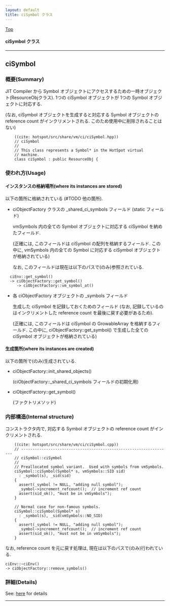 ```yaml
---
layout: default
title: ciSymbol クラス 
---
```

[Top](../index.html)

#### ciSymbol クラス 



---
## <a name="noDOdzzvcN" id="noDOdzzvcN">ciSymbol</a>

### 概要(Summary)
JIT Compiler から Symbol オブジェクトにアクセスするための一時オブジェクト(ResourceObjクラス).
1つの ciSymbol オブジェクトが 1つの Symbol オブジェクトに対応する.

(なお, ciSymbol オブジェクトを生成すると対応する Symbol オブジェクトの reference count がインクリメントされる.
 このため使用中に削除されることはない)


```
    ((cite: hotspot/src/share/vm/ci/ciSymbol.hpp))
    // ciSymbol
    //
    // This class represents a Symbol* in the HotSpot virtual
    // machine.
    class ciSymbol : public ResourceObj {
```

### 使われ方(Usage)
#### インスタンスの格納場所(where its instances are stored)
以下の箇所に格納されている (#TODO 他の箇所).

* ciObjectFactory クラスの _shared_ci_symbols フィールド (static フィールド)
  
  vmSymbols 内の全ての Symbol オブジェクトに対応する ciSymbol を納めたフィールド.
  
  (正確には, このフィールドは ciSymbol の配列を格納するフィールド.
  この中に, vmSymbols 内の全ての Symbol に対応する ciSymbol オブジェクトが格納されている)
  
  なお, このフィールドは現在は以下のパスで(のみ)参照されている.

```
  ciEnv::get_symbol()
  -> ciObjectFactory::get_symbol()
     -> ciObjectFactory::vm_symbol_at()
```

* 各 ciObjectFactory オブジェクトの _symbols フィールド
  
  生成した ciSymbol を記録しておくためのフィールド
  (なお, 記録しているのはインクリメントした reference count を最後に戻す必要があるため).

  (正確には, このフィールドは ciSymbol の GrowableArray を格納するフィールド.
  この中に, ciObjectFactory::get_symbol() で生成した全ての ciSymbol オブジェクトが格納されている)

#### 生成箇所(where its instances are created)
以下の箇所で(のみ)生成されている.

* ciObjectFactory::init_shared_objects()
  
  (ciObjectFactory::_shared_ci_symbols フィールドの初期化用)

* ciObjectFactory::get_symbol()
  
  (ファクトリメソッド)

### 内部構造(Internal structure)
コンストラクタ内で, 対応する Symbol オブジェクトの reference count がインクリメントされる.


```
    ((cite: hotspot/src/share/vm/ci/ciSymbol.cpp))
    // ------------------------------------------------------------------
    // ciSymbol::ciSymbol
    //
    // Preallocated symbol variant.  Used with symbols from vmSymbols.
    ciSymbol::ciSymbol(Symbol* s, vmSymbols::SID sid)
      : _symbol(s), _sid(sid)
    {
      assert(_symbol != NULL, "adding null symbol");
      _symbol->increment_refcount();  // increment ref count
      assert(sid_ok(), "must be in vmSymbols");
    }
    
    // Normal case for non-famous symbols.
    ciSymbol::ciSymbol(Symbol* s)
      : _symbol(s), _sid(vmSymbols::NO_SID)
    {
      assert(_symbol != NULL, "adding null symbol");
      _symbol->increment_refcount();  // increment ref count
      assert(sid_ok(), "must not be in vmSymbols");
    }
```

なお, reference count を元に戻す処理は, 現在は以下のパスで(のみ)行われている.

```
ciEnv::~ciEnv()
-> ciObjectFactory::remove_symbols()
```




### 詳細(Details)
See: [here](../doxygen/classciSymbol.html) for details

---
